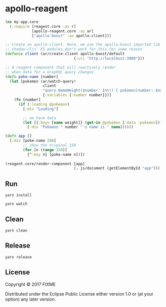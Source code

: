 # apollo-reagent

```clojure
(ns my-app.core
  (:require [reagent.core :as r]
            [apollo-reagent.core :as ar]
            ["apollo-boost" :as apollo-client]))

;; Create an apollo-client. Here, we use the apollo-boost imported lib from npm.
;; shadow-cljs' ES modules don't work for this for some reason
(defonce client (ar/create-client apollo-boost/default
                               {:uri "http://localhost:3000"}))

;; A reagent component that will reactively render
;; when data for a GraphQL query changes
(defn poke-name [number]
  (let [pokemon (ar/watch-query!
                 client
                 "query NameWeight($number: Int!) { pokemon(number: $number) { name  } }"
                 {:variables {:number number}})]
    (fn [number]
      (if (:loading @pokemon)
        [:div "Loading"]

        ;; we have data
        (let [{:keys [name weight]} (get-in @pokemon [:data :pokemon])]
          [:div "Pokemon " number "'s name is " name])))))

(defn app []
  [:div [poke-name 200]
        ;; show the original 150
        (for [n (range 150)]
          {^:key n} [poke-name n])])
        
(reagent.core/render-component [app]
                               (. js/document (getElementById "app")))
```

## Run

``` shell
yarn install

yarn watch
```

## Clean

``` shell
yarn clean
```

## Release

``` shell
yarn release
```

## License

Copyright © 2017 FIXME

Distributed under the Eclipse Public License either version 1.0 or (at
your option) any later version.
